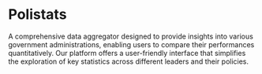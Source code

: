 # Polistats

A comprehensive data aggregator designed to provide insights into various government administrations, enabling users to compare their performances quantitatively. Our platform offers a user-friendly interface that simplifies the exploration of key statistics across different leaders and their policies.
